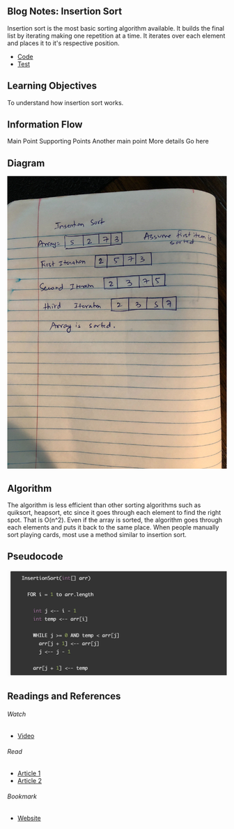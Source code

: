 ## Blog Notes: Insertion Sort
Insertion sort is the most basic sorting algorithm available. It builds the final list by iterating making one repetition at a time. It iterates over each element and places it to it's respective position.
  * [Code](https://github.com/jManij/data-structures-and-algorithms/blob/master/code401challenges/sort/src/main/java/sort/InsertionSort.java)
  * [Test](https://github.com/jManij/data-structures-and-algorithms/blob/master/code401challenges/sort/src/test/java/sort/InsertionSortTest.java)


## Learning Objectives
To understand how insertion sort works.


## Information Flow

Main Point
Supporting Points
Another main point
More details
Go here

## Diagram
![](../assets/insertion.jpg)

## Algorithm
The algorithm is less efficient than other sorting algorithms such as quiksort, heapsort, etc since it goes through each element to find the right spot. That is O(n^2). Even if the array is sorted, the algorithm goes through each elements and puts it back to the same place. When people manually sort playing cards, most use a method similar to insertion sort. 

## Pseudocode
![](../assets/cs26.png)

## Readings and References
###### Watch
  * [Video](https://www.youtube.com/watch?v=i-SKeOcBwko)

###### Read
  * [Article 1](https://www.khanacademy.org/computing/computer-science/algorithms/insertion-sort/a/insertion-sort)
  * [Article 2](https://medium.com/@hitherejoe/algorithms-insertion-sort-eec0e245ec42)

###### Bookmark
  * [Website](https://www.freecodecamp.org/news/everything-you-need-to-know-about-insertion-sort-algorithm/)
